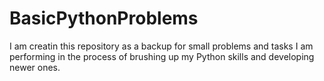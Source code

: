 # BasicPythonProblems
I am creatin this repository as a backup for small problems and tasks I am performing in the process of brushing up my Python skills and developing newer ones.
